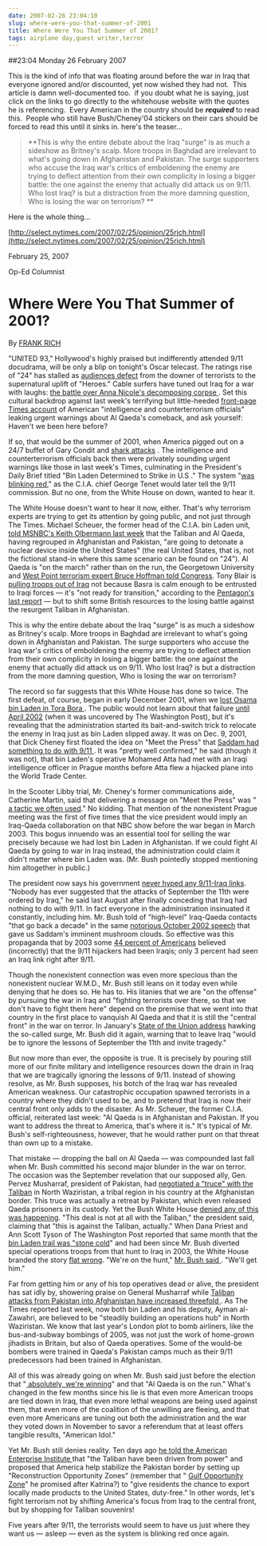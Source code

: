 ```yaml
---
date: 2007-02-26 23:04:10
slug: where-were-you-that-summer-of-2001
title: Where Were You That Summer of 2001?
tags: airplane day,guest writer,terror
---
```


##23:04 Monday 26 February 2007

This is the kind of info that was floating around before the war in Iraq that everyone ignored and/or discounted, yet now wished they had not.  This article is damn well-documented too.  if you doubt what he is saying, just click on the links to go directly to the whitehouse website with the quotes he is referencing.  Every American in the country should be **_required_** to read this.  People who still have Bush/Cheney'04 stickers on their cars should be forced to read this until it sinks in. here's the teaser...




> 

> 
> **This is why the entire debate about the Iraq "surge" is as much a sideshow as Britney's scalp. More troops in Baghdad are irrelevant to what's going down in Afghanistan and Pakistan. The surge supporters who accuse the Iraq war's critics of emboldening the enemy are trying to deflect attention from their own complicity in losing a bigger battle: the one against the enemy that actually did attack us on 9/11. Who lost Iraq? is but a distraction from the more damning question, Who is losing the war on terrorism? **
> 
> 








Here is the whole thing...




[http://select.nytimes.com/2007/02/25/opinion/25rich.html](http://select.nytimes.com/2007/02/25/opinion/25rich.html)







February 25, 2007




Op-Ed Columnist




# Where Were You That Summer of 2001?




By [ FRANK RICH](http://topics.nytimes.com/top/opinion/editorialsandoped/oped/columnists/frankrich/index.html?inline=nyt-per)




"UNITED 93," Hollywood's highly praised but indifferently attended 9/11 docudrama, will be only a blip on tonight's Oscar telecast. The ratings rise of "24" has stalled as [ audiences defect](http://money.cnn.com/magazines/fortune/fortune_archive/2007/02/19/8400166/index.htm) from the downer of terrorists to the supernatural uplift of "Heroes." Cable surfers have tuned out Iraq for a war with laughs: [ the battle over Anna Nicole's decomposing corpse ](http://www.nytimes.com/2007/02/23/us/23smith.html). Set this cultural backdrop against last week's terrifying but little-heeded [ front-page Times account](http://www.nytimes.com/2007/02/19/world/asia/19intel.html) of American "intelligence and counterterrorism officials" leaking urgent warnings about Al Qaeda's comeback, and ask yourself: Haven't we been here before?

If so, that would be the summer of 2001, when America pigged out on a 24/7 buffet of Gary Condit and [ shark attacks](http://select.nytimes.com/search/restricted/article?res=F50A16FA3B550C768EDDA10894D9404482) . The intelligence and counterterrorism officials back then were privately sounding urgent warnings like those in last week's Times, culminating in the President's Daily Brief titled "Bin Laden Determined to Strike in U.S ." The system "[was blinking red](http://www.9-11commission.gov/report/911Report_Ch8.htm)," as the C.I.A. chief George Tenet would later tell the 9/11 commission. But no one, from the White House on down, wanted to hear it.

The White House doesn't want to hear it now, either. That's why terrorism experts are trying to get its attention by going public, and not just through The Times. Michael Scheuer, the former head of the C.I.A. bin Laden unit, [told MSNBC's Keith Olbermann last week](http://www.msnbc.msn.com/id/17240518/) that the Taliban and Al Qaeda, having regrouped in Afghanistan and Pakistan, "are going to detonate a nuclear device inside the United States" (the real United States, that is, not the fictional stand-in where this same scenario can be found on "24"). Al Qaeda is "on the march" rather than on the run, the Georgetown University and [West Point terrorism expert Bruce Hoffman told Congress](http://armedservices.house.gov/pdfs/TUTC021407/Hoffman_Testimony021407.pdf). Tony Blair is [pulling troops out of Iraq](http://www.nytimes.com/2007/02/22/world/middleeast/22blair.html) not because Basra is calm enough to be entrusted to Iraqi forces — it's "not ready for transition," according to the [Pentagon's last report](http://www.defenselink.mil/pubs/pdfs/9010Quarterly-Report-20061216.pdf) — but to shift some British resources to the losing battle against the resurgent Taliban in Afghanistan.

This is why the entire debate about the Iraq "surge" is as much a sideshow as Britney's scalp. More troops in Baghdad are irrelevant to what's going down in Afghanistan and Pakistan. The surge supporters who accuse the Iraq war's critics of emboldening the enemy are trying to deflect attention from their own complicity in losing a bigger battle: the one against the enemy that actually did attack us on 9/11. Who lost Iraq? is but a distraction from the more damning question, Who is losing the war on terrorism?

The record so far suggests that this White House has done so twice. The first defeat, of course, began in early December 2001, when we [ lost Osama bin Laden in Tora Bora ](http://www.nytimes.com/2005/09/11/magazine/11TORABORA.html). The public would not learn about that failure [ until April 2002](http://www.washingtonpost.com/ac2/wp-dyn/A62618-2002Apr16) (when it was uncovered by The Washington Post), but it's revealing that the administration started its bait-and-switch trick to relocate the enemy in Iraq just as bin Laden slipped away. It was on Dec. 9, 2001, that Dick Cheney first floated the idea on "Meet the Press" that [Saddam had something to do with 9/11 ](http://www.whitehouse.gov/vicepresident/news-speeches/speeches/vp20011209.html). It was "pretty well confirmed," he said (though it was not), that bin Laden's operative Mohamed Atta had met with an Iraqi intelligence officer in Prague months before Atta flew a hijacked plane into the World Trade Center.

In the Scooter Libby trial, Mr. Cheney's former communications aide, Catherine Martin, said that delivering a message on "Meet the Press" was "[ a tactic we often used](http://www.washingtonpost.com/wp-dyn/content/article/2007/01/25/AR2007012501951.html)." No kidding. That mention of the nonexistent Prague meeting was the first of five times that the vice president would imply an Iraq-Qaeda collaboration on that NBC show before the war began in March 2003. This bogus innuendo was an essential tool for selling the war precisely because we had lost bin Laden in Afghanistan. If we could fight Al Qaeda by going to war in Iraq instead, the administration could claim it didn't matter where bin Laden was. (Mr. Bush pointedly stopped mentioning him altogether in public.)

The president now says his government [never hyped any 9/11-Iraq links](http://www.whitehouse.gov/news/releases/2006/08/20060821.html). "Nobody has ever suggested that the attacks of September the 11th were ordered by Iraq," he said last August after finally conceding that Iraq had nothing to do with 9/11. In fact everyone in the administration insinuated it constantly, including him. Mr. Bush told of "high-level" Iraq-Qaeda contacts "that go back a decade" in the same [notorious October 2002 speech](http://www.whitehouse.gov/news/releases/2002/10/20021007-8.html) that gave us Saddam's imminent mushroom clouds. So effective was this propaganda that by 2003 some [44 percent of Americans](http://www.csmonitor.com/2003/0314/p02s01-woiq.html) believed (incorrectly) that the 9/11 hijackers had been Iraqis; only 3 percent had seen an Iraq link right after 9/11.

Though the nonexistent connection was even more specious than the nonexistent nuclear W.M.D., Mr. Bush still leans on it today even while denying that he does so. He has to. His litanies that we are "on the offense" by pursuing the war in Iraq and "fighting terrorists over there, so that we don't have to fight them here" depend on the premise that we went into that country in the first place to vanquish Al Qaeda and that it is still the "central front" in the war on terror. In January's [State of the Union address](http://www.whitehouse.gov/news/releases/2007/01/20070123-2.html) hawking the so-called surge, Mr. Bush did it again, warning that to leave Iraq "would be to ignore the lessons of September the 11th and invite tragedy."

But now more than ever, the opposite is true. It is precisely by pouring still more of our finite military and intelligence resources down the drain in Iraq that we are tragically ignoring the lessons of 9/11. Instead of showing resolve, as Mr. Bush supposes, his botch of the Iraq war has revealed American weakness. Our catastrophic occupation spawned terrorists in a country where they didn't used to be, and to pretend that Iraq is now their central front only adds to the disaster. As Mr. Scheuer, the former C.I.A. official, reiterated last week: "Al Qaeda is in Afghanistan and Pakistan. If you want to address the threat to America, that's where it is." It's typical of Mr. Bush's self-righteousness, however, that he would rather punt on that threat than own up to a mistake.

That mistake — dropping the ball on Al Qaeda — was compounded last fall when Mr. Bush committed his second major blunder in the war on terror. The occasion was the September revelation that our supposed ally, Gen. Pervez Musharraf, president of Pakistan, had [negotiated a "truce" with the Taliban](http://select.nytimes.com/search/restricted/article?res=F20B13FA3D550C758CDDA00894DE404482) in North Waziristan, a tribal region in his country at the Afghanistan border. This truce was actually a retreat by Pakistan, which even released Qaeda prisoners in its custody. Yet the Bush White House [ denied any of this was happening](http://www.whitehouse.gov/news/releases/2006/09/20060922.html). "This deal is not at all with the Taliban," the president said, claiming that "this is against the Taliban, actually." When Dana Priest and Ann Scott Tyson of The Washington Post reported that same month that the [bin Laden trail was "stone cold](http://www.washingtonpost.com/wp-dyn/content/article/2006/09/09/AR2006090901105.html)" and had been since Mr. Bush diverted special operations troops from that hunt to Iraq in 2003, the White House branded the story [flat wrong](http://www.whitehouse.gov/news/releases/2006/09/20060910-1.html). "We're on the hunt," [  Mr. Bush said ](http://transcripts.cnn.com/TRANSCRIPTS/0609/20/sitroom.01.html). "We'll get him."

Far from getting him or any of his top operatives dead or alive, the president has sat idly by, showering praise on General Musharraf while [  Taliban attacks from Pakistan into Afghanistan have increased threefold ](http://www.nytimes.com/2007/01/16/world/asia/16cnd-gates.html). As The Times reported last week, now both bin Laden and his deputy, Ayman al-Zawahri, are believed to be "steadily building an operations hub" in North Waziristan. We know that last year's London plot to bomb airliners, like the bus-and-subway bombings of 2005, was not just the work of home-grown jihadists in Britain, but also of Qaeda operatives. Some of the would-be bombers were trained in Qaeda's Pakistan camps much as their 9/11 predecessors had been trained in Afghanistan.

All of this was already going on when Mr. Bush said just before the election that "[  absolutely, we're winning](http://www.whitehouse.gov/news/releases/2006/10/20061025.html)" and that "Al Qaeda is on the run." What's changed in the few months since his lie is that even more American troops are tied down in Iraq, that even more lethal weapons are being used against them, that even more of the coalition of the unwilling are fleeing, and that even more Americans are tuning out both the administration and the war they voted down in November to savor a referendum that at least offers tangible results, "American Idol."

Yet Mr. Bush still denies reality. Ten days ago [he told the American Enterprise Institute ](http://www.whitehouse.gov/news/releases/2007/02/20070215-1.html) that "the Taliban have been driven from power" and proposed that America help stabilize the Pakistan border by setting up "Reconstruction Opportunity Zones" (remember that " [  Gulf Opportunity Zone](http://www.whitehouse.gov/news/releases/2005/09/20050915-8.html)" he promised after Katrina?) to "give residents the chance to export locally made products to the United States, duty-free." In other words, let's fight terrorism not by shifting America's focus from Iraq to the central front, but by shopping for Taliban souvenirs!

Five years after 9/11, the terrorists would seem to have us just where they want us — asleep — even as the system is blinking red once again.



